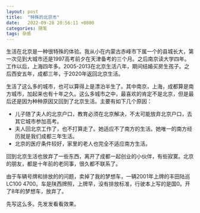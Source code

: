 ```yaml
---
layout: post
title:  "特殊的北京市"
date:   2022-09-28 20:56:11 +0800
categories: 随笔
tags: 杂感
---
```


生活在北京是一种很特殊的体验。我从小在内蒙古赤峰市下属一个的县城长大，第一次见到大城市还是1997高考前夕在天津备考的三个月。之后南京读大学四年。工作以后，上海四年多。2005-2013在北京生活八年，期间结婚买房生孩子。之后西安五年，成都三年，于2020年返回北京生活。

生活了这么多的城市，也可以算得上是漂泊半生了。其中南京，上海，成都算是南方城市，加起来也有十年之久。这么多城市之中，最喜欢的肯定不是北京，但是最后还是因为种种原因又回到了北京生活。主要有如下几个原因：
- 儿子随了夫人的北京户口，教育必须在北京解决，不太可能放弃北京户口，去其它城市参加高考。
- 夫人回北京工作了，也不打算走了。她适应不了南方的生活。她唯一的南方经历就是我们成都三年生活。
- 北京的医疗条件较好，家里的老人也完全不适应南方生活。

回到北京生活也放弃了一些东西，离开了成都一起创业的小伙伴，有些寂寞。北京的朋友，都是十年前的老同事，很久都不联系了。

由于车辆号牌和排放的的问题，卖掉了我的梦想车，一辆2001年上牌的丰田陆巡LC100 4700。车是陕西牌照，上牌早，没有排放标准，行驶本上写的是国0。开了8年的梦想车，放弃了。

先写这么多。先发发看看效果。